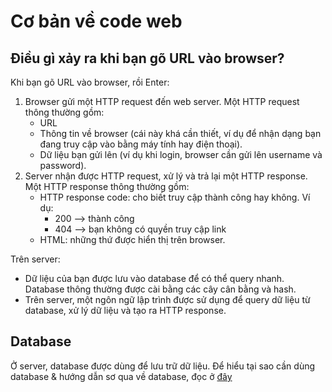 # Cơ bản về code web

## Điều gì xảy ra khi bạn gõ URL vào browser?

Khi bạn gõ URL vào browser, rồi Enter:

1. Browser gửi một HTTP request đến web server. Một HTTP request thông thường gồm:
    - URL
    - Thông tin về browser (cái này khá cần thiết, ví dụ để nhận dạng bạn đang truy cập vào bằng máy tính hay điện thoại).
    - Dữ liệu bạn gửi lên (ví dụ khi login, browser cần gửi lên username và password).
2. Server nhận được HTTP request, xử lý và trả lại một HTTP response. Một HTTP response thông thường gồm:
    - HTTP response code: cho biết truy cập thành công hay không. Ví dụ:
        - 200 --> thành công
        - 404 --> bạn không có quyền truy cập link
    - HTML: những thứ được hiển thị trên browser.

Trên server:
- Dữ liệu của bạn được lưu vào database để có thể query nhanh. Database thông thường được cài bằng các cây cân bằng và hash.
- Trên server, một ngôn ngữ lập trình được sử dụng để query dữ liệu từ database, xử lý dữ liệu và tạo ra HTTP response.

## Database

Ở server, database được dùng để lưu trữ dữ liệu. Để hiểu tại sao cần dùng database & hướng dẫn sơ qua về database, đọc ở [đây](./2_database.md)
